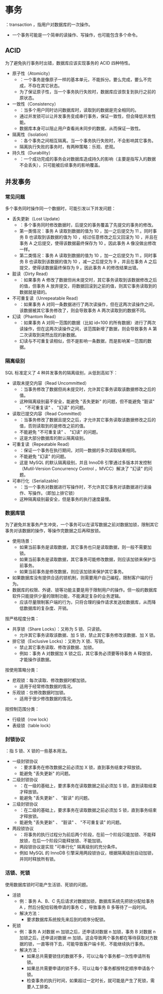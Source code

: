 # 事务

：transaction ，指用户对数据库的一次操作。
- 一个事务可能是一个简单的读操作、写操作，也可能包含多个命令。

## ACID

为了避免执行事务时出错，数据库应该实现事务的 ACID 四种特性。
- 原子性（Atomicity）
  - ：一个事务是像原子一样的基本单元，不能拆分。要么完成，要么不完成，不存在其它状态。
  - 为了保证原子性，当一个事务执行失败时，数据库应该恢复到执行之前的原状态。
- 一致性（Consistency）
  - ：当多个用户同时访问数据库时，读取到的数据是完全相同的。
  - 通过并发锁可以让并发事务变成串行事务，保证一致性，但会降低并发性能。
  - 数据库本身可以阻止用户查看尚未同步的数据，从而保证一致性。
- 隔离性（Isolation）
  - ：各个事务之间相互隔离。当一个事务执行失败时，不会影响其它事务。
  - 隔离执行失败的事务时，有两种策略：乐观、悲观。
- 持久性（Durability）
  - ：一个成功完成的事务会对数据库造成持久的影响（主要是指写入的数据不会丢失），只可能被后续事务的影响覆盖。

## 并发事务

### 常见问题

多个事务同时操作同一个数据时，可能引发以下并发问题：
- 丢失更新（Lost Update）
  - ：多个事务同时修改数据时，后提交的事务覆盖了先提交的事务的修改。
  - 第一类情况：事务 A 读取到数据的值为 10 ，加一之后提交为 11 。同时事务 B 也读取到该数据的值为 10 ，经过任意修改之后又回滚为 10 ，并且在事务 A 之后提交，使得该数据最终保存为 10 。因此事务 A 像没做出修改一样。
  - 第二类情况：事务 A 读取到数据的值为 10 ，加一之后提交为 11 。同时事务 B 也读取到该数据的值为 10 ，减一之后提交为 9 ，并且在事务 A 之后提交，使得该数据最终保存为 9 。因此事务 A 的修改结果出错。
- 脏读（Dirty Read）
  - ：如果事务 A 修改了数据但尚未提交时，其它事务读取到该数据修改之后的值，但事务 A 放弃提交，将数据回滚到之前的值，则其它事务读取到的数据就是错的。
- 不可重复读（Unrepeatable Read）
  - ：如果事务 A 对同一条数据进行了两次读操作，但在这两次读操作之间，该数据被其它事务修改了，则会导致事务 A 两次读取到的数据不同。
- 幻读（Phantom Read）
  - ：如果事务 A 对同一范围的数据（比如 id<100 的所有数据）进行了两次读操作，但在这两次读操作之间，该范围新增了数据，则会导致事务 A 第二次读取到突然出现的新数据。
  - 幻读与不可重复读相似，但不是影响一条数据，而是影响某一范围的数据。

### 隔离级别

SQL 标准定义了 4 种并发事务的隔离级别，从低到高如下：
- 读取未提交内容（Read Uncommitted）
  - ：当事务修改了数据但尚未提交时，允许其它事务读取该数据修改之后的值。
  - 这种隔离级别最不安全，能避免 "丢失更新" 的问题，但不能避免 "脏读" 、 "不可重复读" 、 "幻读" 的问题。
- 读取已提交内容（Read Committed）
  - ：当事务修改了数据且提交之后，才允许其它事务读取该数据修改之后的值，否则读取到的是修改之前的值。
  - 不能避免 "不可重复读" 、 "幻读" 的问题。
  - 这是大部分数据库的默认隔离级别。
- 可重复读（Repeatable Read）
  - ：保证一个事务在执行期间，对同一数据的多次读取结果相同。
  - 不能避免 "幻读" 的问题。
  - 这是 MySQL 的默认隔离级别，并且 InnoDB 引擎通过多版本并发控制（Mutil-Version Concurrency Control ，MVCC）解决了 "幻读" 的问题。
- 可串行化（Serializable）
  - ：当一个事务对数据进行写操作时，不允许其它事务对该数据进行读操作、写操作。（即加上排它锁）
  - 这种隔离级别最安全，但是事务的执行速度最慢。

### 数据库锁

为了避免并发事务产生冲突，一个事务可以在读写数据之前对数据加锁，限制其它事务对该数据的操作，等操作完数据之后再释放锁。
- 使用场景：
  - 如果当前事务是读取数据，其它事务也只是读取数据，则一般不需要加锁。
  - 如果当前事务是读取数据，其它事务可能修改数据，则应该加锁来保护当前事务。
  - 如果当前事务是修改数据，则应该加锁来保护其它事务。
- 如果数据库没有提供合适的锁机制，则需要用户自己编程，限制客户端的行为。
- 数据库的权限、外键、锁等功能主要是用于限制用户的操作。但一般的数据库软件只能提供少量的限制功能，不能满足复杂的业务逻辑。
  - 应该尽量限制客户端的行为，只将合理的操作请求发送给数据库，从而降低数据库的复杂度、开销。

按严格程度分类：
- 共享锁（Share Locks）：又称为 S 锁、只读锁。
  - 允许其它事务读取该数据、加 S 锁，禁止其它事务修改该数据、加 X 锁。
- 排它锁（Exclusive Locks）：又称为 X 锁、写锁。
  - 禁止其它事务读取、修改该数据、加锁。
  - 例如：事务 A 对数据加 X 锁之后，其它事务必须要等待事务 A 释放锁，才能操作该数据。

按使用策略分类：
- 悲观锁：每次读取、修改数据时都加锁。
  - 适用于经常修改数据的情况。
- 乐观锁：仅修改数据时加锁。
  - 适用于很少修改数据的情况。

按控制范围分类：
- 行级锁（row lock）
- 表级锁（table lock）

### 封锁协议

：指 S 锁、X 锁的一些基本用法。
- 一级封锁协议
  - ：要求事务在修改数据之前必须加 X 锁，直到事务结束才释放锁。
  - 能避免 "丢失更新" 的问题。
- 二级封锁协议
  - ：在一级的基础上，要求事务在读取数据之前必须加 S 锁，直到读取结束才释放锁。
  - 能避免 "丢失更新" 、 "脏读" 的问题。
- 三级封锁协议
  - ：在二级的基础上，要求事务在读取数据之前必须加 S 锁，直到事务结束才释放锁。
  - 能避免 "丢失更新" 、 "脏读" 、 "不可重复读" 的问题。
- 两段锁协议
  - ：将事务的执行过程分为前后两个阶段，在前一个阶段只能加锁、不能释放锁，在后一个阶段只能释放锁、不能加锁。
  - 两段锁协议是实现 "可串行化" 隔离级别的充分条件。
  - 例如 MySQL 的 InnoDB 引擎采用两段锁协议，根据隔离级别自动加锁，并同时释放所有锁。

### 活锁、死锁

使用数据库锁时可能产生活锁、死锁的问题。
- 活锁
  - 例：事务 A、B、C 先后请求对数据加锁，数据库系统先把锁分配给事务 A ，然后分配给较晚申请的事务 C ，导致事务 B 多等待了一段时间。
  - 解决方法：
    - 要求数据库系统按先来后到的顺序分配锁。
- 死锁
  - 例：事务 A 对数据 m 加锁之后，还申请对数据 n 加锁，事务 B 对数据 n 加锁之后，还申请对数据 m 加锁。这会导致两个事务都在等待获取对方数据的锁，一直等待下去，可能导致客户端卡死、不能继续执行事务。
  - 解决方法：
    - 如果总共需要锁住的数据不多，可以让每个事务都一次性申请所有锁。
    - 如果总共需要申请的锁不多，可以让每个事务都按特定顺序申请各个锁。
    - 检查事务的执行时间，如果超过一定时长，就可能是产生了死锁，需要人工排查。
